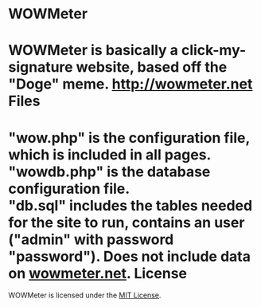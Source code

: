 WOWMeter
========
WOWMeter is basically a click-my-signature website, based off the "Doge" meme.
<a href="http://wowmeter.net">http://wowmeter.net</a>
Files
========
"wow.php" is the configuration file, which is included in all pages.<br>
"wowdb.php" is the database configuration file.<br>
"db.sql" includes the tables needed for the site to run, contains an user ("admin" with password "password"). Does not include data on <a href="http://wowmeter.net">wowmeter.net</a>. 
License
========
WOWMeter is licensed under the <a href="http://opensource.org/licenses/MIT">MIT License</a>.
